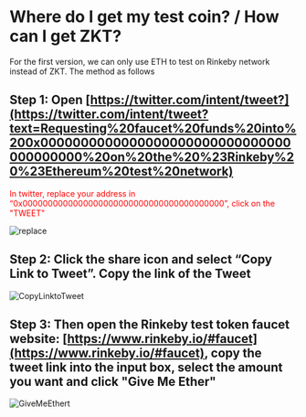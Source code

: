 # Where do I get my test coin? / How can I get ZKT?

For the first version, we can only use ETH to test on Rinkeby network instead of ZKT. The method as follows

## Step 1: Open [https://twitter.com/intent/tweet?](https://twitter.com/intent/tweet?text=Requesting%20faucet%20funds%20into%200x0000000000000000000000000000000000000000%20on%20the%20%23Rinkeby%20%23Ethereum%20test%20network)  

<font color='red'> In twitter, replace your address in “0x0000000000000000000000000000000000000000”, click on the "TWEET" </font>

![replace](@/replace.png)

## Step 2: Click the share icon and select “Copy Link to Tweet”.  Copy the link of the Tweet

![CopyLinktoTweet](@/CopyLinktoTweet.png)

## Step 3: Then open the Rinkeby test token faucet website:  [https://www.rinkeby.io/#faucet](https://www.rinkeby.io/#faucet), copy the tweet link into the input box, select the amount you want and click "Give Me Ether"

![GiveMeEthert](@/GiveMeEther.png)

